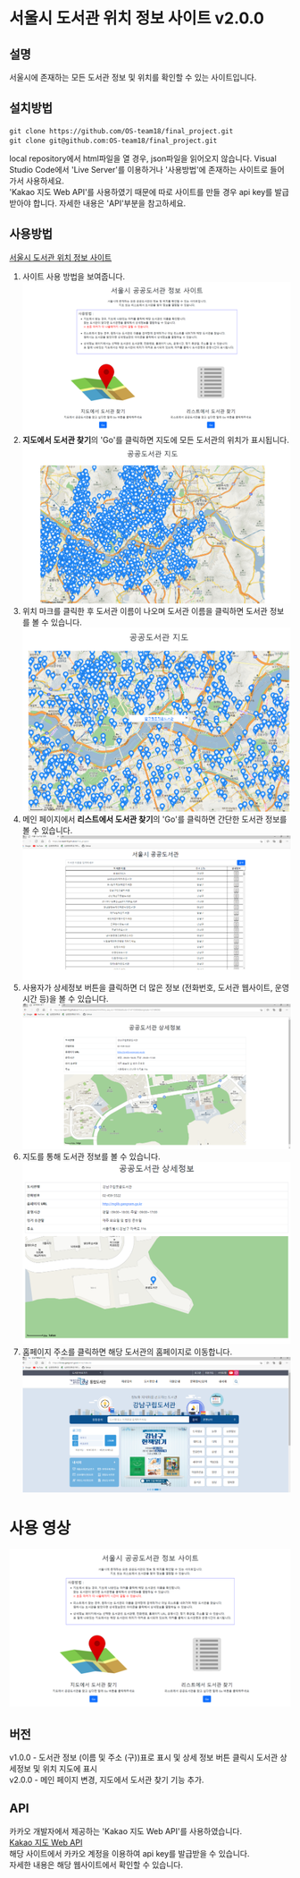 # 서울시 도서관 위치 정보 사이트 v2.0.0

## 설명

서울시에 존재하는 모든 도서관 정보 및 위치를 확인할 수 있는 사이트입니다.

## 설치방법

`git clone https://github.com/OS-team18/final_project.git`  
 `git clone git@github.com:OS-team18/final_project.git`

local repository에서 html파일을 열 경우, json파일을 읽어오지 않습니다. Visual Studio Code에서 'Live Server'를 이용하거나 '사용방법'에 존재하는 사이트로 들어가서 사용하세요.  
 'Kakao 지도 Web API'를 사용하였기 때문에 따로 사이트를 만들 경우 api key를 발급받아야 합니다. 자세한 내용은 'API'부분을 참고하세요.

## 사용방법

[서울시 도서관 위치 정보 사이트](https://os-team18.github.io/final_project/)

1. 사이트 사용 방법을 보여줍니다.
   ![main_page](doc/main_page.PNG)
2. <strong>지도에서 도서관 찾기</strong>의 'Go'를 클릭하면 지도에 모든 도서관의 위치가 표시됩니다.
   ![all_library](doc/all_library.PNG)
3. 위치 마크를 클릭한 후 도서관 이름이 나오며 도서관 이름을 클릭하면 도서관 정보를 볼 수 있습니다.
   ![click](doc/click.PNG)
4. 메인 페이지에서 <strong>리스트에서 도서관 찾기</strong>의 'Go'를 클릭하면 간단한 도서관 정보를 볼 수 있습니다.
   ![index](doc/index.png)
5. 사용자가 상세정보 버튼을 클릭하면 더 많은 정보 (전화번호, 도서관 웹사이트, 운영시간 등)을 볼 수 있습니다.
   ![detailed](doc/detailed.png)
6. 지도를 통해 도서관 정보를 볼 수 있습니다.
   ![mapAdjust](doc/mapmag.png)
7. 홈페이지 주소를 클릭하면 해당 도서관의 홈페이지로 이동합니다.
   ![exampleSite](doc/examplesite.png)

# 사용 영상
[![samplevideo](doc/main_page.PNG)](https://www.youtube.com/watch?v=Hr6WYuyWJto)

## 버전

v1.0.0 - 도서관 정보 (이름 및 주소 (구))표로 표시 및 상세 정보 버튼 클릭시 도서관 상세정보 및 위치 지도에 표시  
v2.0.0 - 메인 페이지 변경, 지도에서 도서관 찾기 기능 추가.

## API

카카오 개발자에서 제공하는 'Kakao 지도 Web API'를 사용하였습니다.  
 [Kakao 지도 Web API](https://apis.map.kakao.com/web/guide/)  
 해당 사이트에서 카카오 계정을 이용하여 api key를 발급받을 수 있습니다.  
 자세한 내용은 해당 웹사이트에서 확인할 수 있습니다.
